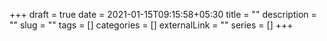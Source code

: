 +++ 
draft = true
date = 2021-01-15T09:15:58+05:30
title = ""
description = ""
slug = "" 
tags = []
categories = []
externalLink = ""
series = []
+++
